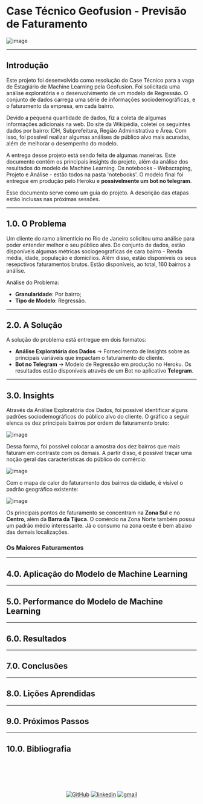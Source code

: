 # Case Técnico Geofusion - Previsão de Faturamento

![image](https://user-images.githubusercontent.com/73614098/121671593-bd8fb780-ca7c-11eb-88b9-306fe30765d8.png)

---
## Introdução
Este projeto foi desenvolvido como resolução do Case Técnico para a vaga de Estagiário de Machine Learning pela Geofusion. Foi solicitada uma análise exploratória e o desenvolvimento de um modelo de Regressão. O conjunto de dados carrega uma série de informações sociodemográficas, e o faturamento da empresa, em cada bairro.

Devido a pequena quantidade de dados, fiz a coleta de algumas informações adicionais na web. Do site da Wikipédia, coletei os seguintes dados por bairro: IDH, Subprefeitura, Região Administrativa e Área. Com isso, foi possível realizar algumas análises de público alvo mais acuradas, além de melhorar o desempenho do modelo.

A entrega desse projeto está sendo feita de algumas maneiras. Este documento contém os principais insights do projeto, além da análise dos resultados do modelo de Machine Learning. Os notebooks - Webscraping, Projeto e Análise - estão todos na pasta 'notebooks'. O modelo final foi entregue em produção pelo Heroku e **possivelmente um bot no telegram**.

Esse documento serve como um guia do projeto. A descrição das etapas estão inclusas nas próximas sessões.

---
## 1.0. O Problema
Um cliente do ramo alimentício no Rio de Janeiro solicitou uma análise para poder entender melhor o seu público alvo. Do conjunto de dados, estão disponíveis algumas métricas sociogeograficas de cara bairro - Renda média, idade, população e domicilios. Além disso, estão disponíveis os seus resepctivos faturamentos brutos. Estão disponíveis, ao total, 160 bairros a análise.

Análise do Problema:
- **Granularidade**: Por bairro;
- **Tipo de Modelo**: Regressão.

---
## 2.0. A Solução
A solução do problema está entregue em dois formatos:
- **Análise Exploratória dos Dados** -> Fornecimento de Insights sobre as principais variáveis que impactam o faturamento do cliente. 
- **Bot no Telegram** -> Modelo de Regressão em produção no Heroku. Os resultados estão disponíveis através de um Bot no aplicativo **Telegram**.

---
## 3.0. Insights
Através da Análise Exploratória dos Dados, foi possível identificar alguns padrões sociodemográficos do público alvo do cliente. O gráfico a seguir elenca os dez principais bairros por ordem de faturamento bruto:

![image](https://user-images.githubusercontent.com/73614098/121748268-ad0c2b00-cad6-11eb-9cbd-999f164b83c5.png)

Dessa forma, foi possível colocar a amostra dos dez bairros que mais faturam em contraste com os demais. A partir disso, é possível traçar uma noção geral das características do público do comércio:

![image](https://user-images.githubusercontent.com/73614098/121747630-b648c800-cad5-11eb-8923-642460931ab2.png)

Com o mapa de calor do faturamento dos bairros da cidade, é visível o padrão geográfico existente:

![image](https://user-images.githubusercontent.com/73614098/121749035-ff018080-cad7-11eb-95cc-5956c70b9991.png)

Os principais pontos de faturamento se concentram na **Zona Sul** e no **Centro**, além da **Barra da Tijuca**. O comércio na Zona Norte também possui um padrão médio interessante. Já o consumo na zona oeste é bem abaixo das demais localizações.


### Os Maiores Faturamentos




---
## 4.0. Aplicação do Modelo de Machine Learning



---
## 5.0. Performance do Modelo de Machine Learning


---
## 6.0. Resultados



---
## 7.0. Conclusões


--- 
## 8.0. Lições Aprendidas



---
## 9.0. Próximos Passos



---
## 10.0. Bibliografia




<br/><br/>
<br/><br/>
<p align="center">
    <a href="https://www.linkedin.com/in/tadeumadureira/" target="_blank"><img alt="GitHub" src="https://img.shields.io/badge/LinkedIn-0077B5?style=for-the-badge&logo=linkedin&logoColor=white"></a>
    <a href="https://github.com/tadeucbm" target="_blank"><img alt="linkedin" src="https://img.shields.io/badge/GitHub-100000?style=for-the-badge&logo=github&logoColor=white"></a>
    <a href="mailto:tadeucastbm@gmail.com?subject=HelloTadeu,%20From%20Github" target="_blank"><img alt="gmail" src="https://img.shields.io/badge/Gmail-D14836?style=for-the-badge&logo=gmail&logoColor=white"></a>


